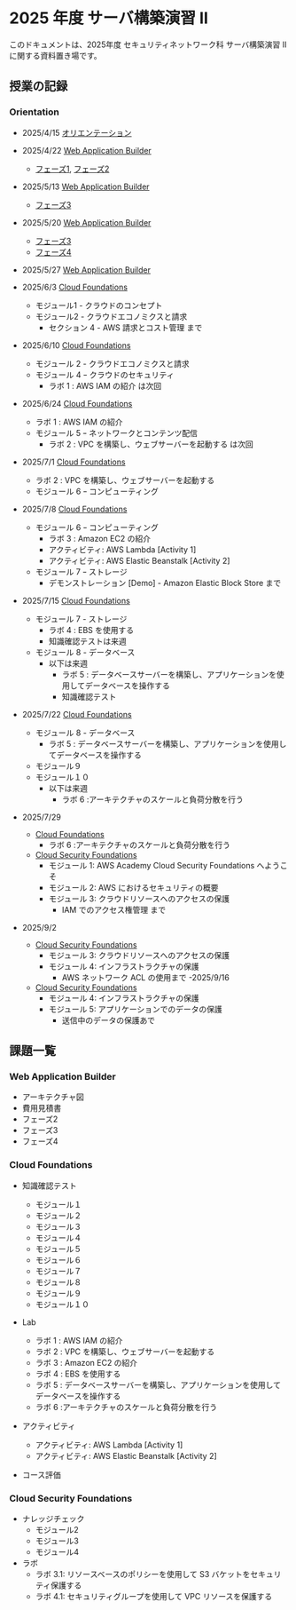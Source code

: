 # 2025 年度 サーバ構築演習 II
このドキュメントは、2025年度 セキュリティネットワーク科 サーバ構築演習 II に関する資料置き場です。

## 授業の記録
### Orientation
- 2025/4/15 [オリエンテーション](./Orientation/index.md)

- 2025/4/22 [Web Application Builder](./Web_Application_Builder/index.md)
    - [フェーズ1](./Web_Application_Builder/phase1/index.md), [フェーズ2](./Web_Application_Builder/phase2/index.md)
- 2025/5/13 [Web Application Builder](./Web_Application_Builder/index.md)
    - [フェーズ3](./Web_Application_Builder/phase3/index.md)
- 2025/5/20 [Web Application Builder](./Web_Application_Builder/index.md)
    - [フェーズ3](./Web_Application_Builder/phase3/index.md)
    - [フェーズ4](./Web_Application_Builder/phase4/index.md)
- 2025/5/27 [Web Application Builder](./Web_Application_Builder/index.md)

- 2025/6/3 [Cloud Foundations](./Cloud_Foundations/index.md)
    - モジュール1 - クラウドのコンセプト
    - モジュール2 - クラウドエコノミクスと請求
       - セクション 4 - AWS 請求とコスト管理 まで
- 2025/6/10 [Cloud Foundations](./Cloud_Foundations/index.md)
    - モジュール 2 - クラウドエコノミクスと請求
    - モジュール 4 ｰ クラウドのセキュリティ
        - ラボ 1 : AWS IAM の紹介 は次回
- 2025/6/24 [Cloud Foundations](./Cloud_Foundations/index.md)
    - ラボ 1 : AWS IAM の紹介
    - モジュール 5 ｰ ネットワークとコンテンツ配信
        - ラボ 2 : VPC を構築し、ウェブサーバーを起動する は次回
- 2025/7/1 [Cloud Foundations](./Cloud_Foundations/index.md)
    - ラボ 2 : VPC を構築し、ウェブサーバーを起動する
    - モジュール 6 ｰ コンピューティング
- 2025/7/8 [Cloud Foundations](./Cloud_Foundations/index.md)
    - モジュール 6 ｰ コンピューティング
        - ラボ 3 : Amazon EC2 の紹介
        - アクティビティ: AWS Lambda [Activity 1]
        - アクティビティ: AWS Elastic Beanstalk [Activity 2]
    - モジュール 7 ｰ ストレージ
        - デモンストレーション [Demo] - Amazon Elastic Block Store まで
- 2025/7/15 [Cloud Foundations](./Cloud_Foundations/index.md)
    - モジュール 7 - ストレージ
        - ラボ 4 : EBS を使用する
        - 知識確認テストは来週
    - モジュール 8 - データベース
        - 以下は来週
            - ラボ 5 : データベースサーバーを構築し、アプリケーションを使用してデータベースを操作する
            - 知識確認テスト
- 2025/7/22 [Cloud Foundations](./Cloud_Foundations/index.md)
    - モジュール 8 - データベース
        - ラボ 5 : データベースサーバーを構築し、アプリケーションを使用してデータベースを操作する
    - モジュール９
    - モジュール１０
        - 以下は来週
            - ラボ 6 :アーキテクチャのスケールと負荷分散を行う
- 2025/7/29
    - [Cloud Foundations](./Cloud_Foundations/index.md)
        - ラボ 6 :アーキテクチャのスケールと負荷分散を行う
    - [Cloud Security Foundations]()
        -  モジュール 1: AWS Academy Cloud Security Foundations へようこそ
        -  モジュール 2: AWS におけるセキュリティの概要
        -  モジュール 3: クラウドリソースへのアクセスの保護
            - IAM でのアクセス権管理 まで
- 2025/9/2
    - [Cloud Security Foundations]()
        - モジュール 3: クラウドリソースへのアクセスの保護
        - モジュール 4: インフラストラクチャの保護
            - AWS ネットワーク ACL の使用まで
-2025/9/16
    - [Cloud Security Foundations]()
        - モジュール 4: インフラストラクチャの保護
        - モジュール 5: アプリケーションでのデータの保護
            - 送信中のデータの保護あで

## 課題一覧
### Web Application Builder
- アーキテクチャ図
- 費用見積書
- フェーズ2
- フェーズ3
- フェーズ4

### Cloud Foundations
- 知識確認テスト
    - モジュール１
    - モジュール２
    - モジュール３
    - モジュール４
    - モジュール５
    - モジュール６
    - モジュール７
    - モジュール８
    - モジュール９
    - モジュール１０

- Lab
    - ラボ 1 : AWS IAM の紹介
    - ラボ 2 : VPC を構築し、ウェブサーバーを起動する
    - ラボ 3 : Amazon EC2 の紹介
    - ラボ 4 : EBS を使用する
    - ラボ 5 : データベースサーバーを構築し、アプリケーションを使用してデータベースを操作する
    - ラボ 6 :アーキテクチャのスケールと負荷分散を行う

- アクティビティ
    - アクティビティ: AWS Lambda [Activity 1]
    - アクティビティ: AWS Elastic Beanstalk [Activity 2]

- コース評価

### Cloud Security Foundations
- ナレッジチェック
    - モジュール2
    - モジュール3
    - モジュール4
- ラボ
    - ラボ 3.1: リソースベースのポリシーを使用して S3 バケットをセキュリティ保護する
    - ラボ 4.1: セキュリティグループを使用して VPC リソースを保護する
